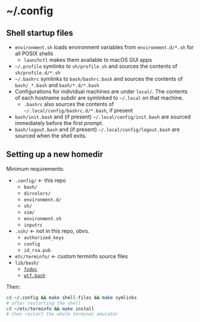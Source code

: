 # ~/.config

## Shell startup files

* `environment.sh` loads environment variables from `environment.d/*.sh` 
  for all POSIX shells
    * `launchctl` makes them available to macOS GUI apps
* `~/.profile` symlinks to `sh/profile.sh` and sources the contents of 
  `sh/profile.d/*.sh`
* `~/.bashrc` symlinks to `bash/bashrc.bash` and sources the contents of 
  `bash/_*.bash` and `bash/*.d/*.bash`
* Configurations for individual machines are under `local/`. The contents
  of each hostname subdir are symlinked to `~/.local` on that machine.
    * `.bashrc` also sources the contents of `~/.local/config/bashrc.d/*.bash`,
      if present
* `bash/init.bash` and (if present) `~/.local/config/init.bash` are sourced 
  immediately before the first prompt.
* `bash/logout.bash` and (if present) `~/.local/config/logout.bash` are 
  sourced when the shell exits.

## Setting up a new homedir

Minimum requirements:

- `.config/` ← this repo
    - `bash/`
    - `dircolors/`
    - `environment.d/`
    - `sh/`
    - `vim/`
    - `environment.sh`
    - `inputrc`
- `.ssh/` ← not in this repo, obvs.
    - `authorized_keys`
    - `config`
    - `id_rsa.pub`
- `etc/terminfo/` ← custom terminfo source files
- `lib/bash/`
    - [`fxdoc`](https://github.com/zgracem/fxdoc)
    - [`wtf.bash`](https://github.com/zgracem/wtf.bash)

Then:

```bash
cd ~/.config && make shell-files && make symlinks
# after restarting the shell
cd ~/etc/terminfo && make install
# then restart the whole terminal emulator
```
